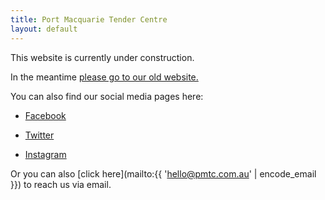 ```yaml
---
title: Port Macquarie Tender Centre
layout: default
---
```


This website is currently under construction.

In the meantime [please go to our old website.](https://pmtc.xyz)

You can also find our social media pages here:

- [Facebook](https://facebook.com/tendercentre)

- [Twitter](https://twitter.com/_tendercentre)

- [Instagram](https://instagram.com/tendercentre)

Or you can also [click here](mailto\:{{ 'hello@pmtc.com.au' | encode_email }}) to reach us via email.
